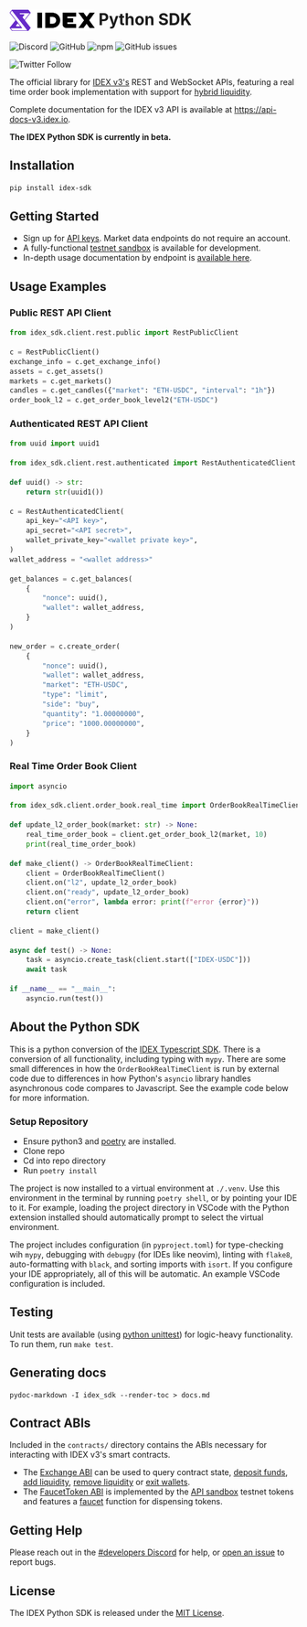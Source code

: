 # <img src="assets/logo.png" alt="IDEX" height="37px" valign="top"> Python SDK

![Discord](https://img.shields.io/discord/455246457465733130?label=Discord&style=flat-square)
![GitHub](https://img.shields.io/github/license/idexio/idex-sdk-js?style=flat-square)
![npm](https://img.shields.io/pypi/v/idex-sdk?style=flat-square)
![GitHub issues](https://img.shields.io/github/issues/idexio/idex-sdk-python?style=flat-square)


![Twitter Follow](https://img.shields.io/twitter/follow/idexio?style=social)

The official library for [IDEX v3's](https://idex.io) REST and WebSocket APIs, featuring a real time order book implementation with support for [hybrid liquidity](https://api-docs-v3.idex.io/#hybrid-liquidity).

Complete documentation for the IDEX v3 API is available at https://api-docs-v3.idex.io. 

**The IDEX Python SDK is currently in beta.**
## Installation

```bash
pip install idex-sdk
```

## Getting Started

- Sign up for [API keys](https://exchange.idex.io/user/signup). Market data endpoints do not require an account.
- A fully-functional [testnet sandbox](https://api-docs-v3.idex.io/#sandbox) is available for development.
- In-depth usage documentation by endpoint is [available here](docs.md).

## Usage Examples

### Public REST API Client

```python
from idex_sdk.client.rest.public import RestPublicClient

c = RestPublicClient()
exchange_info = c.get_exchange_info()
assets = c.get_assets()
markets = c.get_markets()
candles = c.get_candles({"market": "ETH-USDC", "interval": "1h"})
order_book_l2 = c.get_order_book_level2("ETH-USDC")

```

### Authenticated REST API Client

```python
from uuid import uuid1

from idex_sdk.client.rest.authenticated import RestAuthenticatedClient

def uuid() -> str:
    return str(uuid1())

c = RestAuthenticatedClient(
    api_key="<API key>",
    api_secret="<API secret>",
    wallet_private_key="<wallet private key>",
)
wallet_address = "<wallet address>"

get_balances = c.get_balances(
    {
        "nonce": uuid(),
        "wallet": wallet_address,
    }
)

new_order = c.create_order(
    {
        "nonce": uuid(),
        "wallet": wallet_address,
        "market": "ETH-USDC",
        "type": "limit",
        "side": "buy",
        "quantity": "1.00000000",
        "price": "1000.00000000",
    }
)
```

### Real Time Order Book Client

```python
import asyncio

from idex_sdk.client.order_book.real_time import OrderBookRealTimeClient

def update_l2_order_book(market: str) -> None:
    real_time_order_book = client.get_order_book_l2(market, 10)
    print(real_time_order_book)

def make_client() -> OrderBookRealTimeClient:
    client = OrderBookRealTimeClient()
    client.on("l2", update_l2_order_book)
    client.on("ready", update_l2_order_book)
    client.on("error", lambda error: print(f"error {error}"))
    return client

client = make_client()

async def test() -> None:
    task = asyncio.create_task(client.start(["IDEX-USDC"]))
    await task

if __name__ == "__main__":
    asyncio.run(test())
```

## About the Python SDK

This is a python conversion of the [IDEX Typescript SDK](https://github.com/idexio/idex-sdk-js). There is a conversion of all functionality, including typing with `mypy`. There are some small differences in how the `OrderBookRealTimeClient` is run by external code due to differences in how Python's `asyncio` library handles asynchronous code compares to Javascript. See the example code below for more information.


### Setup Repository

- Ensure python3 and [poetry](https://python-poetry.org/docs/) are installed.
- Clone repo
- Cd into repo directory
- Run `poetry install`

The project is now installed to a virtual environment at `./.venv`. Use this environment in the terminal by running `poetry shell`, or by pointing your IDE to it. For example, loading the project directory in VSCode with the Python extension installed should automatically prompt to select the virtual environment.

The project includes configuration (in `pyproject.toml`) for type-checking wih `mypy`, debugging with `debugpy` (for IDEs like neovim), linting with `flake8`, auto-formatting with `black`, and sorting imports with `isort`. If you configure your IDE appropriately, all of this will be automatic. An example VSCode configuration is included.

## Testing
Unit tests are available (using [python unittest](https://docs.python.org/3/library/unittest.html)) for logic-heavy functionality. To run them, run `make test`.

## Generating docs

```
pydoc-markdown -I idex_sdk --render-toc > docs.md
```

## Contract ABIs

Included in the `contracts/` directory contains the ABIs necessary for interacting with IDEX v3's smart contracts.

- The [Exchange ABI](contracts/Exchange.abi.json) can be used to query contract state, [deposit funds](https://api-docs-v3.idex.io/#deposit-funds), [add liquidity](https://api-docs-v3.idex.io/#add-liquidity-via-smart-contract-function-call), [remove liquidity](https://api-docs-v3.idex.io/#remove-liquidity-via-smart-contract-function-call) or [exit wallets](https://api-docs-v3.idex.io/#exit-wallet).
- The [FaucetToken ABI](contracts/FaucetToken.abi.json) is implemented by the [API sandbox](https://api-docs-v3.idex.io/#sandbox) testnet tokens and features a [faucet](https://api-docs-v3.idex.io/#faucets)
function for dispensing tokens.

## Getting Help

Please reach out in the [#developers Discord](https://discord.com/invite/UHAGGBz) for help, or [open an issue](https://github.com/idexio/idex-sdk-python/issues) to report bugs.
## License

The IDEX Python SDK is released under the [MIT License](https://opensource.org/licenses/MIT).
